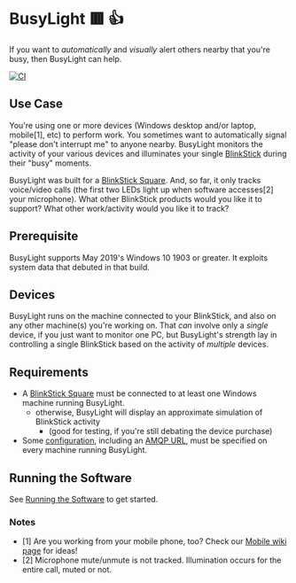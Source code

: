 # BusyLight 🟥 👍

If you want to _automatically_ and _visually_ alert others nearby that you're busy, then BusyLight can help.

[![CI](https://github.com/lancehilliard/BusyLight/actions/workflows/main.yml/badge.svg)](https://github.com/lancehilliard/BusyLight/actions/workflows/main.yml)

## Use Case

You're using one or more devices (Windows desktop and/or laptop, mobile[1], etc) to perform work. You sometimes want to automatically signal "please don't interrupt me" to anyone nearby. BusyLight monitors the activity of your various devices and illuminates your single [BlinkStick](https://www.blinkstick.com) during their "busy" moments.

BusyLight was built for a [BlinkStick Square](https://www.blinkstick.com/products/blinkstick-square). And, so far, it only tracks voice/video calls (the first two LEDs light up when software accesses[2] your microphone). What other BlinkStick products would you like it to support? What other work/activity would you like it to track?

## Prerequisite

BusyLight supports May 2019's Windows 10 1903 or greater. It exploits system data that debuted in that build.

## Devices

BusyLight runs on the machine connected to your BlinkStick, and also on any other machine(s) you're working on. That _can_ involve only a _single_ device, if you just want to monitor one PC, but BusyLight's strength lay in controlling a single BlinkStick based on the activity of _multiple_ devices.

## Requirements

* A [BlinkStick Square](https://www.blinkstick.com/products/blinkstick-square) must be connected to at least one Windows machine running BusyLight.
  * otherwise, BusyLight will display an approximate simulation of BlinkStick activity
    * (good for testing, if you're still debating the device purchase)
* Some [configuration](https://github.com/lancehilliard/BusyLight/wiki/Configuration), including an [AMQP URL](https://github.com/lancehilliard/BusyLight/wiki/Messaging), must  be specified on every machine running BusyLight.

## Running the Software

See [Running the Software](https://github.com/lancehilliard/BusyLight/wiki/Running-the-Software) to get started.

### Notes
* [1] Are you working from your mobile phone, too? Check our [Mobile wiki page](https://github.com/lancehilliard/BusyLight/wiki/Mobile) for ideas!
* [2] Microphone mute/unmute is not tracked. Illumination occurs for the entire call, muted or not.
